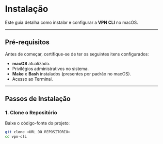 # Instalação

Este guia detalha como instalar e configurar a **VPN CLI** no macOS.

---

## Pré-requisitos

Antes de começar, certifique-se de ter os seguintes itens configurados:

- **macOS** atualizado.
- Privilégios administrativos no sistema.
- **Make** e **Bash** instalados (presentes por padrão no macOS).
- Acesso ao Terminal.

---

## Passos de Instalação

### 1. **Clone o Repositório**
Baixe o código-fonte do projeto:

```bash
git clone <URL_DO_REPOSITORIO>
cd vpn-cli
```
